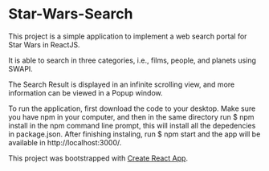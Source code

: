 # Star-Wars-Search
This project is a simple application to implement a web search portal for Star Wars in ReactJS.

It is able to search in three categories, i.e., films, people, and planets using SWAPI.

The Search Result is displayed in an infinite scrolling view, and more information can be viewed in a Popup window.

To run the application, first download the code to your desktop. Make sure you have npm in your computer, and then in the same directory run $ npm install in the npm command line prompt, this will install all the depedencies in package.json. After finishing instaling, run $ npm start and the app will be available in http://localhost:3000/. 

This project was bootstrapped with [Create React App](https://github.com/facebookincubator/create-react-app).

